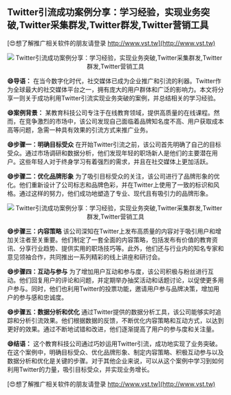 ## **Twitter引流成功案例分享：学习经验，实现业务突破,Twitter采集群发,Twitter群发,Twitter营销工具**

[😍想了解推广相关软件的朋友请登录 http://www.vst.tw](http://www.vst.tw)

 <center><img src="https://vst.tw/MP4/tuiguang/png/1.png" alt="Twitter引流成功案例分享：学习经验，实现业务突破,Twitter采集群发,Twitter群发,Twitter营销工具"></center>

**😄导语：**
在当今数字化时代，社交媒体已成为企业推广和引流的利器。Twitter作为全球最大的社交媒体平台之一，拥有庞大的用户群体和广泛的影响力。本文将分享一则关于成功利用Twitter引流实现业务突破的案例，并总结相关的学习经验。

**😄案例背景：**
某教育科技公司专注于在线教育领域，提供高质量的在线课程。然而，在竞争激烈的市场中，该公司发现自己面临着品牌知名度不高、用户获取成本高等问题，急需一种具有效果的引流方式来推广业务。

**😄步骤一：明确目标受众**
在开始Twitter引流之前，该公司首先明确了自己的目标受众。通过市场调研和数据分析，他们发现年轻的职场新人是他们的主要潜在用户。这些年轻人对于终身学习有着强烈的需求，并且在社交媒体上更加活跃。

**😄步骤二：优化品牌形象**
为了吸引目标受众的关注，该公司进行了品牌形象的优化。他们重新设计了公司标志和品牌色彩，并在Twitter上使用了一致的标识和风格。通过这样的努力，他们成功地塑造了专业、现代且有吸引力的品牌形象。

 <center><img src="https://vst.tw/MP4/tuiguang/png/2.png" alt="Twitter引流成功案例分享：学习经验，实现业务突破,Twitter采集群发,Twitter群发,Twitter营销工具"></center>

**😄步骤三：内容策略**
该公司深知在Twitter上发布高质量的内容对于吸引用户和增加关注者至关重要。他们制定了一套全面的内容策略，包括发布有价值的教育资讯、分享行业趋势、提供实用的职场技巧等。此外，他们还与行业内的知名专家和意见领袖合作，共同推出一系列精彩的线上讲座和研讨会。

**😄步骤四：互动与参与**
为了增加用户互动和参与度，该公司积极与粉丝进行互动。他们回复用户的评论和问题，并定期举办抽奖活动和话题讨论，以促使更多用户参与。同时，他们也利用Twitter的投票功能，邀请用户参与品牌决策，增加用户的参与感和忠诚度。

**😄步骤五：数据分析和优化**
通过Twitter提供的数据分析工具，该公司能够实时追踪和分析引流效果。他们根据数据的反馈，不断优化内容策略和互动方式，以达到更好的效果。通过不断地试错和改进，他们逐渐提高了用户的参与度和关注量。

**😄结语：**
这个教育科技公司通过巧妙运用Twitter引流，成功地实现了业务突破。在这个案例中，明确目标受众、优化品牌形象、制定内容策略、积极互动参与以及数据分析和优化是关键的步骤。对于其他企业来说，可以从这个案例中学习到如何利用Twitter的力量，吸引目标受众，并实现业务增长。

[😍想了解推广相关软件的朋友请登录 http://www.vst.tw](http://www.vst.tw)



